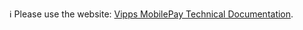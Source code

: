 ℹ️ Please use the website:
[Vipps MobilePay Technical Documentation](https://developer.vippsmobilepay.com/docs/partner/).
